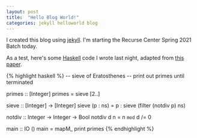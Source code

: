 ```yaml
---
layout: post
title:  "Hello Blog World!"
categories: jekyll helloworld blog
---
```


I created this blog using [jekyll](https://www.jekyllrb.com). I'm starting the Recurse Center Spring 2021 Batch today.

As a test, here's some [Haskell](https://www.haskell.org/) code I wrote last night, adapted from [this paper](https://www.kestrel.edu/people/meertens/publications/papers/Calculating_the_Sieve_of_Eratosthenes.pdf).

{% highlight haskell %}
-- sieve of Eratosthenes 
-- print out primes until terminated

primes :: [Integer]
primes = sieve [2..]

sieve :: [Integer] -> [Integer]
sieve (p : ns) = p : sieve (filter (notdiv p) ns)

notdiv :: Integer -> Integer -> Bool
notdiv d n = n `mod` d /= 0 

main :: IO ()
main = mapM_ print primes
{% endhighlight %}


